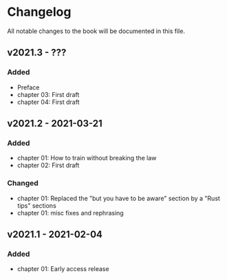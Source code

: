 # Changelog

All notable changes to the book will be documented in this file.


## v2021.3 - ???

### Added

* Preface
* chapter 03: First draft
* chapter 04: First draft


## v2021.2 - 2021-03-21

### Added

* chapter 01: How to train without breaking the law
* chapter 02: First draft

### Changed

* chapter 01: Replaced the "but you have to be aware" section by a "Rust tips" sections
* chapter 01: misc fixes and rephrasing


## v2021.1 - 2021-02-04

### Added

* chapter 01: Early access release
